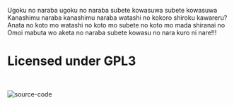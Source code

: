 Ugoku no naraba ugoku no naraba subete kowasuwa subete kowasuwa
Kanashimu naraba kanashimu naraba watashi no kokoro shiroku kawareru?
Anata no koto mo watashi no koto mo subete no koto mo mada shiranai no
Omoi mabuta wo aketa no naraba subete kowasu no nara kuro ni nare!!!

Licensed under GPL3
===================

<br/>

![source-code](https://raw.github.com/BlackRock/PICTURES/master/Dev.png)
